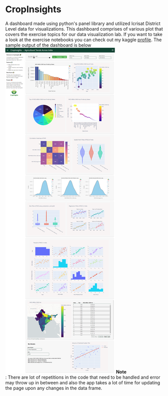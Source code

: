 # CropInsights
A dashboard made using python's panel library and utilized Icrisat District Level data for visualizations. This dashboard comprises of various plot that covers the exercise topics for our data visualization lab. If you want to take a look at the exercise notebooks you can check out my kaggle [profile](https://www.kaggle.com/rameezakther). The sample output of the dashboard is below<br> ![png](./Images/SampleOutputImage.png)
**Note**<br> : There are lot of repetitions in the code that need to be handled and error may throw up in between and also the app takes a lot of time for updating the page upon any changes in the data frame.
